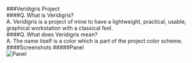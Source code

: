 ###Veridigris Project  
####Q. What is Veridigris?  
A. Veridigris is a project of mine to have a lightweight, practical, usable, graphical 
workstation with a classical feel.    
####Q. What does Veridigris mean?  
A. The name itself is a color which is part of the project color scheme.  
####Screenshots 
#####Panel  
![Panel](https://github.com/orlandordiaz/veridigris/raw/master/panel.png)
